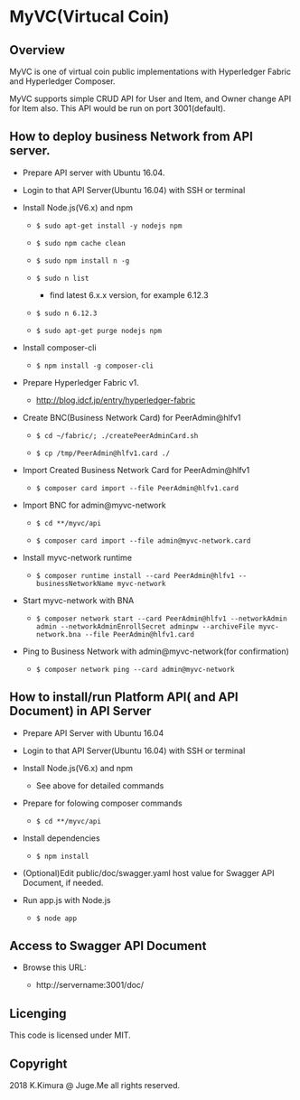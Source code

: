 # MyVC(Virtucal Coin)

## Overview

MyVC is one of virtual coin public implementations with Hyperledger Fabric and Hyperledger Composer.

MyVC supports simple CRUD API for User and Item, and Owner change API for Item also. This API would be run on port 3001(default).

## How to deploy business Network from API server.

- Prepare API server with Ubuntu 16.04.

- Login to that API Server(Ubuntu 16.04) with SSH or terminal

- Install Node.js(V6.x) and npm

    - `$ sudo apt-get install -y nodejs npm`

    - `$ sudo npm cache clean`

    - `$ sudo npm install n -g`

    - `$ sudo n list`

        - find latest 6.x.x version, for example 6.12.3

    - `$ sudo n 6.12.3`

    - `$ sudo apt-get purge nodejs npm`

- Install composer-cli

    - `$ npm install -g composer-cli`

- Prepare Hyperledger Fabric v1.

    - http://blog.idcf.jp/entry/hyperledger-fabric

- Create BNC(Business Network Card) for PeerAdmin@hlfv1

    - `$ cd ~/fabric/; ./createPeerAdminCard.sh`

    - `$ cp /tmp/PeerAdmin@hlfv1.card ./`

- Import Created Business Network Card for PeerAdmin@hlfv1

    - `$ composer card import --file PeerAdmin@hlfv1.card`

- Import BNC for admin@myvc-network

    - `$ cd **/myvc/api`

    - `$ composer card import --file admin@myvc-network.card`

- Install myvc-network runtime

    - `$ composer runtime install --card PeerAdmin@hlfv1 --businessNetworkName myvc-network`

- Start myvc-network with BNA

    - `$ composer network start --card PeerAdmin@hlfv1 --networkAdmin admin --networkAdminEnrollSecret adminpw --archiveFile myvc-network.bna --file PeerAdmin@hlfv1.card`

- Ping to Business Network with admin@myvc-network(for confirmation)

    - `$ composer network ping --card admin@myvc-network`

## How to install/run Platform API( and API Document) in API Server

- Prepare API Server with Ubuntu 16.04

- Login to that API Server(Ubuntu 16.04) with SSH or terminal

- Install Node.js(V6.x) and npm

    - See above for detailed commands

- Prepare for folowing composer commands

    - `$ cd **/myvc/api`

- Install dependencies

    - `$ npm install`

- (Optional)Edit public/doc/swagger.yaml host value for Swagger API Document, if needed.

- Run app.js with Node.js

    - `$ node app`

## Access to Swagger API Document

- Browse this URL:

    - http://servername:3001/doc/

## Licenging

This code is licensed under MIT.

## Copyright

2018 K.Kimura @ Juge.Me all rights reserved.


